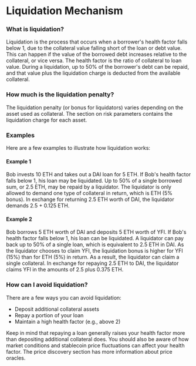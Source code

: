 # Liquidation Mechanism

### What is liquidation?

Liquidation is the process that occurs when a borrower's health factor falls below 1, due to the collateral value falling short of the loan or debt value. This can happen if the value of the borrowed debt increases relative to the collateral, or vice versa. The health factor is the ratio of collateral to loan value. During a liquidation, up to 50% of the borrower's debt can be repaid, and that value plus the liquidation charge is deducted from the available collateral.

### How much is the liquidation penalty?

The liquidation penalty (or bonus for liquidators) varies depending on the asset used as collateral. The section on risk parameters contains the liquidation charge for each asset.

### Examples

Here are a few examples to illustrate how liquidation works:

#### Example 1

Bob invests 10 ETH and takes out a DAI loan for 5 ETH. If Bob's health factor falls below 1, his loan may be liquidated. Up to 50% of a single borrowed sum, or 2.5 ETH, may be repaid by a liquidator. The liquidator is only allowed to demand one type of collateral in return, which is ETH (5% bonus). In exchange for returning 2.5 ETH worth of DAI, the liquidator demands 2.5 + 0.125 ETH.

#### Example 2

Bob borrows 5 ETH worth of DAI and deposits 5 ETH worth of YFI. If Bob's health factor falls below 1, his loan can be liquidated. A liquidator can pay back up to 50% of a single loan, which is equivalent to 2.5 ETH in DAI. As the liquidator chooses to claim YFI, the liquidation bonus is higher for YFI (15%) than for ETH (5%) in return. As a result, the liquidator can claim a single collateral. In exchange for repaying 2.5 ETH to DAI, the liquidator claims YFI in the amounts of 2.5 plus 0.375 ETH.

### How can I avoid liquidation?

There are a few ways you can avoid liquidation:

* Deposit additional collateral assets
* Repay a portion of your loan
* Maintain a high health factor (e.g., above 2)

Keep in mind that repaying a loan generally raises your health factor more than depositing additional collateral does. You should also be aware of how market conditions and stablecoin price fluctuations can affect your health factor. The price discovery section has more information about price oracles.


